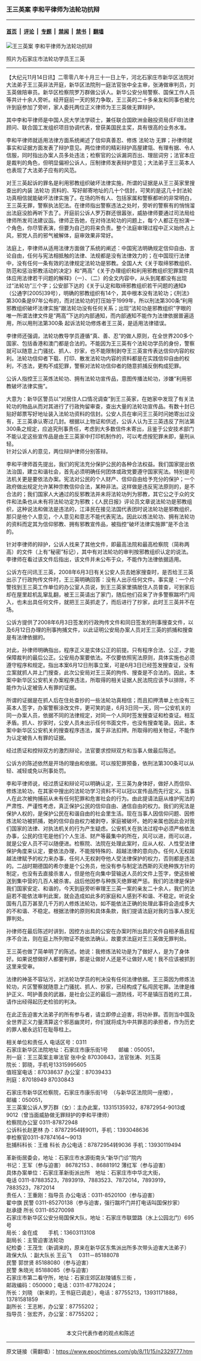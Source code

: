 ### 王三英案 李和平律师为法轮功抗辩

---

#### [首页](../../../..?n2329777) &nbsp;|&nbsp; [评论](../../../../../epoch-comment?n2329777) &nbsp;|&nbsp; [专题](../../../../../epoch-special?n2329777) &nbsp;|&nbsp; [禁闻](../../../../../epoch-news?n2329777) &nbsp;|&nbsp; [禁书](../../../../../books?n2329777) &nbsp;|&nbsp; [翻墙](https://github.com/gfw-breaker/nogfw/blob/master/README.md?n2329777)


<div><img alt="王三英案 李和平律师为法轮功抗辩" class="attachment-djy_600_400 size-djy_600_400 wp-post-image" src="https://i.epochtimes.com/assets/uploads/2008/11/811141054231123-600x400.jpg"/>
<div class="caption">
 <p>
  照片为石家庄市法轮功学员王三英
 </p>
</div></div><hr/><div class="post_content" id="artbody" itemprop="articleBody">
 <!-- article content begin -->
 <p>
  【大纪元11月14日讯】二零零八年十月三十一日上午，河北石家庄市新华区法院对大法弟子王三英非法开庭，新华区法院刑一庭法官张中全主审，张涛做审判员，刘玉英做陪审员。新华区检察院罗万群做公诉人。新华公安分局警察、国保工作人员等共计十余人旁听。经开庭前一天的努力争取，王三英的二十多亲友和同事也被允许到庭参加了旁听，家人委托两位正义律师为王三英做无罪辩护。
 </p>
 <p>
  其中李和平律师是中国人民大学法学硕士，兼任联合国欧洲金融投资局(EFIB)法律顾问、联合国工发组织项目协调代表，曾获美国民主奖，具有很高的业务水准。
 </p>
 <p>
  李和平律师就适用法律方面系统阐述了信仰真善忍、修炼
  <ok href="https://www.epochtimes.com/gb/tag/%E6%B3%95%E8%BD%AE%E5%8A%9F.html">
   法轮功
  </ok>
  无罪；孙律师就事实和证据方面发表了辩护意见。两位律师的精彩辩护高屋建瓴、有理有据、令人信服，同时指出办案人员多处违法；检察官的公诉漏洞百出、理屈词穷；法官本应是裁判的角色，但明显偏袒公诉人，压制律师发表辩护意见；大法弟子王三英本人也表现了大法弟子应有的风范。
 </p>
 <p>
  对王三英起诉的罪名是利用邪教组织破坏法律实施，所谓的证据是从王三英家里搜查出的内装
  <ok href="https://www.epochtimes.com/gb/tag/%E6%B3%95%E8%BD%AE%E5%8A%9F.html">
   法轮功
  </ok>
  资料的、写好邮寄地址的几十个信封，可笑的是这几十封法轮功真相信就能破坏法律实施了。在场的所有人、包括家属和警察都听的非常明白，王三英无罪，警察执法犯法。在律师指出警察违法之处时，旁听的警察有的悄悄溜出法庭没脸再听下去了。开庭前公诉人罗万群还很嚣张，威胁律师要通过司法局给律师所发司法建议函。律师正告她，在对待法轮功的问题上，每个人都正在扮演一个角色，你尽管表演，但要为自己的将来负责。整个法庭审理过程中正义始终占上风，邪党人员的邪气被解体，庭审效果非常好。
 </p>
 <p>
  法庭上，李律师从适用法律方面做了系统的阐述：中国宪法明确规定信仰自由、言论自由，任何与宪法相抵触的法律、法规都是没有法律效力的；在中国现行法律中，没有任何一条有效的法律规定法轮功是邪教。全国人大《关于取缔邪教组织、防范和惩治邪教活动的决定》和“两高”《关于办理组织和利用邪教组织犯罪案件具体应用法律若干问题的解释》（一）、（二）的全文内容中，从头到尾都没有出现过“法轮功”三个字；公安部下达的《关于认定和取缔邪教组织若干问题的通知》（公通字[2005]39号），明确的邪教组织有14个，其中根本没有法轮功；《刑法》第300条是97年公布的，而对法轮功的打压始于1999年，所以刑法第300条“利用邪教组织破坏法律实施”跟法轮功没有任何关系；出现“法轮功是邪教组织”字眼的唯一所谓法律文件是“两高”下达的内部通知，而内部通知不能作为法律依据普遍适用，所以用刑法第300条 起诉法轮功修炼者王三英，是适用法律错误。
 </p>
 <p>
  李律师还强调，法轮功教导学员遵循“真、善、忍”的做人原则，在全世界200多个国家、包括香港和澳门都是合法的。不能因为王三英有个法轮功学员的身份，警察就可以随意上门骚扰、抓人、抄家，也不能限制剥夺王三英宣传表达信仰内容的权利。法轮功信仰者下载、打印、散发法轮功内容的资料都是在实践信仰自由的权利，不违法，更构不成犯罪，警察对法轮功信仰者的随意抓捕反倒构成犯罪。
 </p>
 <p>
  公诉人指控王三英炼法轮功、拥有法轮功宣传品，意图传播法轮功，涉嫌“利用邪教破坏法律实施”。
 </p>
 <p>
  大意为：新华区警员以“对居住人口情况调查”到王三英家，在她家中发现了有关法轮功的物品从而对其进行了行政拘留审查，查出大量的法轮功宣传品。有数十封已贴好邮票写好地址装入法轮功资料的信封。公安人员在审问王三英时问她寄出过没有，王三英承认寄过几封。根据以上物证和供述，公诉人认为王三英违反了刑法第300条之规定，应追究刑事责任，考虑到大多数信件未寄出，且鉴于公安技术部门不能认定这些宣传品是由王三英家中打印机制作的，可以考虑按犯罪未即，量刑从轻。
  <br/>
  针对公诉人的意见，两位辩护律师分别答辩。
 </p>
 <p>
  李和平律师首先提出，我们的宪法充分保护公民的各种合法权益。我们国家提出依法治国，建立和谐社会，首先必须明确任何团体或政党要遵守国家宪法。特别是司法机关更是要依法办案。宪法对公民的个人财产、信仰自由给予充分的保护；一个政府做出规定允许某种宗教信仰合法，某种非法。这样做是违反宪法原则的，是不合法的；我们国家人大通过的反邪教法并未将法轮功列为邪教，其它公之于众的文件和法条也从未有将法轮功定为邪教；《人民日报》评论员文章说法轮功是邪教组织，这种说法和做法是违法的，江泽民在接见法国代表团时说法轮功是邪教组织，那只是他个人意见，个人意见和意志不能代表宪法。因此以炼法轮功、拥有法轮功的资料而定其为信仰邪教、拥有邪教宣传品，被指控“破坏法律实施罪”是不合法的。
 </p>
 <p>
  针对李律师的辩护，公诉人找来了其他文件，即最高法院和最高检察院（简称两高）的文件（上有“秘密”标记），其中有对法轮功的审判按邪教组织认定的说法。李律师在看过该文件后指出，该文件并未公布于众，不能作为法律依据适用。
 </p>
 <p>
  公诉方在问讯王三英，2008年6月3日有关公安人员去她家搜查时，是否给王三英出示了行政拘传文件时，王三英明确回答：没有人出示任何文件。事实是：一个片警找到王三英工作单位的办公室人员说，到王三英家里搞居住人员普查，可到家后却在屋里趁机乱窜乱翻，被王三英请出了家门，随后他们召来了许多警察踹坏门闯入，也未出具任何文件，就把王三英抓走了，而后进行了抄家，此时王三英并不在场。
 </p>
 <p>
  公诉方提供了2008年6月3日签发的行政拘传文件和同日签发的刑事搜查文件，以及6月12日办理的刑事拘捕文件，以此证明公安局办案人员对王三英的抓捕和搜查是有法律依据的。
 </p>
 <p>
  对此，孙律师明确指出，程序正义是实体公正的前提。只有程序合法、公正，才能保障裁判的最后公正。公安局办案要依法。不仅要依照宪法原则，具体实施也必须遵守程序和规定。指出本案6月12日刑事立案，可是6月3日已经签发搜查证，没有立案就抓人并上门搜查，此次公安局对王三英的拘传、搜查是不合法的。因此，本案中新华区公安机关办案程序违法，所取得的相关证据人民法院应该予以排除，不能作为认定被告人有罪的证据。
 </p>
 <p>
  所谓的证据是在抓人后在住处查抄的一些法轮功真相信；而且扣押清单上也没有三英本人签字，办案警察涂改文件，更可笑的是，6月3日同一天，同一公安机关的同一办案人员，依据不同的法律规定，对同一个人同时签发搜查证和检查证。相互矛盾。抓人、抄家时，公安人员未出示任何书面文件，也没有搜查笔录。因此，本案中新华区公安机关的搜查程序违法，属于非法扣押。所取得的相关物证，不能作为认定被告人有罪的证据。
 </p>
 <p>
  经过质证和控辩双方的激烈辩论，法官要求控辩双方和当事人做最后陈述。
 </p>
 <p>
  公诉方的陈述依然是开场的理由和依据。可以按犯罪预备，依刑法第300条可以从轻、减轻或免以刑事处罚。
 </p>
 <p>
  李和平律师说，经过质证和辩论可以明确认定，王三英为身体好，做好人而信仰、修炼法轮功，在其家中搜出的法轮功学习资料不可以冠以宣传品而先行定义。当事人在此次被拘捕前从未有任何犯罪和危害社会的行为。由此提请法庭从维护宪法的严肃性、严谨性考虑，真正保护公民的信仰自由、通信自由的权力。我们的宪法是保护人权的，是保护公民在和谐自由的社会里生活。现在当事人因信仰问题、因修炼法轮功被抓捕，她的信仰自由权力被剥夺，家庭被破坏。她的亲属也因此会对我们国家的法律、对执法机关的行为产生疑虑。公安机关在执法过程中必须严格依法办事，公民的住宅是他们个人生活、财产等最集中的所在，风可以进，雨可以进，就是公安人员不可以随便进。检察院、法院在处理此案时，应从人权、人性受法律保护角度来认定，要依法办理，不能按特殊的、超越法律的意向办。任何人无权超越法律赋予的权力来办事，任何人无权剥夺他人受法律保护的权力，否则都是违法的。二战时期德国的希尔曼是个公务员，他没有参与制定法西斯的灭绝种族方针的制定，也没有去直接杀害人，但是他在向集中营输送人员的文件上签字，使这些被送到集中营的几百人被杀害。战后他因参与种族灭绝罪被严惩。我们的法律是保护我们国家安定、和谐的，今天到庭旁听审理王三英一案的亲友二十余人，我们的法庭若不能依法审判此案，就会造成如此多的家庭和人感到不和谐、不稳定。听说全国有几百万甚至几千万的人修炼法轮功，如不能依法正确的处理此事将会造成多大的不和谐、不稳定。根据法律的原则和具体条款，我们提请法庭对我的当事人按无罪判处。
 </p>
 <p>
  孙律师在最后陈述时讲到，因控方出具的公安在办案时所出具的文件自相矛盾且程序不合法，则在庭上所列物证不能依法确认，故要求法庭对王三英做无罪判处。
 </p>
 <p>
  王三英也做了简单明了的陈述。她说：我修炼法轮功是为了做好人，是为了身体好。如果说想做好人都要判罪，那是让做好人还是不让做好人呢！我不应该被抓到这里来受审。
 </p>
 <p>
  法律的神圣不容玷污，对法轮功学员的判决没有任何法律依据。王三英因为修炼法轮功，片区警察就随意上门骚扰、抓人、抄家，已经构成了私闯民宅罪。法律是维护正义、呵护善良的武器，是社会公正的最后一道防线，可不是镇压百姓的工具，请作出经得起历史检验的判决。
 </p>
 <p>
  在此正告迫害大法弟子的所有参与者，请立即停止迫害，将功补罪。否则当中国及全世界正义力量清算这个邪恶幽灵时，你们就将成为中共罪恶的承担者，作为历史的罪人被永远钉在耻辱柱上。
 </p>
 <p>
  相关单位和责任人 电话区号：0311
  <br/>
  石家庄新华区法院地址：石家庄市康乐街1号　　邮编：050051，
  <br/>
  刑一庭：王三英案主审法官 张中全  87030843，法官张涛、刘玉英
  <br/>
  院长：郭晓，手机号13315995605
  <br/>
  值班室电话：87038637 办公室：87039433
  <br/>
  刑庭：87018949 87030843
 </p>
 <p>
  石家庄市新华区检察院，石家庄市康乐街1号　（与新华区法院同一座楼），
  <br/>
  邮编：050051，
  <br/>
  王三英案公诉人罗万群（女）：主办此案，13315135932，87872954-9013或9012（曾当面威胁做无罪辩护的李和平律师）
  <br/>
  检察院办公室 0311-87872948
  <br/>
  公诉科长赵更林 办：87872954转9011，手机：1393048636
  <br/>
  李检察官0311-87874164～9013
  <br/>
  批捕科科长：王维 科长 办公电话：87872954转9036 手机：13930119494
 </p>
 <p>
  革新街居委会，地址：石家庄市水源街南头“新华门诊”院内
  <br/>
  书记：王军（参与迫害） 86782153 、86881912 薄红军（参与迫害）
  <br/>
  具体办案单位：石家庄革新街派出所　地址：石家庄市中华北大街，
  <br/>
  电话 0311-87883523，7893919、7883523、7872014，7893919，7883523，7872014
  <br/>
  责任人：王重刚：指导员 办公电话：0311-8520100（参与迫害）
  <br/>
  翟中旗 民警 0311-85270138（参与迫害，强行踹坏门并打电话叫国保抄家）
  <br/>
  赵承捷 所长 0311-85270098
  <br/>
  石家庄市新华区公安分局国保大队，地址：石家庄市联盟路（水上公园北门）695 号
  <br/>
  局长：金在成　　手机：13603113108
  <br/>
  副局长：主管迫害法轮功
  <br/>
  纪检委：王茂生（新调来的，原来在新华区东焦派出所多次带头迫害大法弟子）
  <br/>
  政保大队 ：副大队长 王云飞　 0311－85188078
  <br/>
  民警 郭世贤 85188080（参与迫害）
  <br/>
  民警 朱晓光 85188085（参与迫害）
  <br/>
  石家庄市第二看守所，地址：石家庄郊区赵陵铺东三街 ，
  <br/>
  邮政编码：050000；电话：0311-87782024；
  <br/>
  所长：刘晓 （新来的，王书庭已调走），电话：87755213，13931171888，13781581859
  <br/>
  副所长：王志彬，办公室：87755202；
  <br/>
  指导员：张宏齐，办公室：87755202；
  <br/>
  <font color="#ffffff">
   (http://www.dajiyuan.com)
  </font>
  <br/>
  <center>
   <font class="GY13">
    本文只代表作者的观点和陈述
   </font>
  </center>
 </p>
 <!-- article content end -->
 <div id="below_article_ad">
 </div>
</div>


---

原文链接（需翻墙）：https://www.epochtimes.com/gb/8/11/15/n2329777.htm